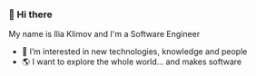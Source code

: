 ### 👋 Hi there

My name is Ilia Klimov and I'm a Software Engineer
- 👀 I’m interested in new technologies, knowledge and people
- 🌎 I want to explore the whole world... and makes software
